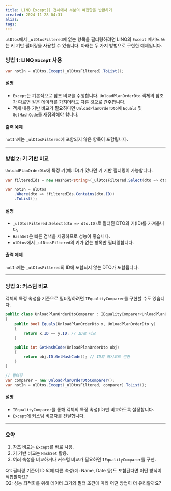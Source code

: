 ```yaml
---
title: LINQ Except() 전체에서 부분의 여집합을 반환하기
created: 2024-11-28 04:31
alias:
tags:
---
```

`ulDtos`에서 `_ulDtosFiltered`에 없는 항목을 필터링하려면 LINQ의 `Except` 메서드 또는 키 기반 필터링을 사용할 수 있습니다. 아래는 두 가지 방법으로 구현한 예제입니다.

### 방법 1: LINQ `Except` 사용

```csharp
var notIn = ulDtos.Except(_ulDtosFiltered).ToList();
```

#### 설명

- `Except`는 기본적으로 참조 비교를 수행합니다. `UnloadPlanOrderDto` 객체의 참조가 다르면 같은 데이터를 가지더라도 다른 것으로 간주합니다.
- 객체 내용 기반 비교가 필요하다면 `UnloadPlanOrderDto`에 `Equals` 및 `GetHashCode`를 재정의해야 합니다.

#### 출력 예제

`notIn`에는 `_ulDtosFiltered`에 포함되지 않은 항목이 포함됩니다.

---

### 방법 2: 키 기반 비교

`UnloadPlanOrderDto`에 특정 키(예: ID)가 있다면 키 기반 필터링이 가능합니다.

```csharp
var filteredIds = new HashSet<string>(_ulDtosFiltered.Select(dto => dto.ID)); // ID를 기준으로 HashSet 생성

var notIn = ulDtos
    .Where(dto => !filteredIds.Contains(dto.ID))
    .ToList();
```

#### 설명

- `_ulDtosFiltered.Select(dto => dto.ID)`로 필터된 DTO의 키(ID)를 가져옵니다.
- `HashSet`은 빠른 검색을 제공하므로 성능이 좋습니다.
- `ulDtos`에서 `_ulDtosFiltered`의 키가 없는 항목만 필터링합니다.

#### 출력 예제

`notIn`에는 `_ulDtosFiltered`의 ID에 포함되지 않는 DTO가 포함됩니다.

---

### 방법 3: 커스텀 비교

객체의 특정 속성을 기준으로 필터링하려면 `IEqualityComparer`를 구현할 수도 있습니다.

```csharp
public class UnloadPlanOrderDtoComparer : IEqualityComparer<UnloadPlanOrderDto>
{
    public bool Equals(UnloadPlanOrderDto x, UnloadPlanOrderDto y)
    {
        return x.ID == y.ID; // ID로 비교
    }

    public int GetHashCode(UnloadPlanOrderDto obj)
    {
        return obj.ID.GetHashCode(); // ID의 해시코드 반환
    }
}

// 필터링
var comparer = new UnloadPlanOrderDtoComparer();
var notIn = ulDtos.Except(_ulDtosFiltered, comparer).ToList();
```

#### 설명

- `IEqualityComparer`를 통해 객체의 특정 속성(ID)만 비교하도록 설정합니다.
- `Except`에 커스텀 비교자를 전달합니다.

---

### 요약

1. 참조 비교는 `Except`를 바로 사용.
2. 키 기반 비교는 `HashSet` 활용.
3. 여러 속성을 비교하거나 커스텀 비교가 필요하면 `IEqualityComparer`를 구현.

Q1: 필터링 기준이 ID 외에 다른 속성(예: Name, Date 등)도 포함된다면 어떤 방식이 적합할까요?  
Q2: 성능 최적화를 위해 데이터 크기와 필터 조건에 따라 어떤 방법이 더 유리할까요?


